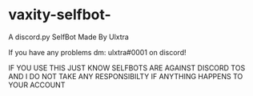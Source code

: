 # vaxity-selfbot-
A discord.py SelfBot Made By Ulxtra

If you have any problems dm: ulxtra#0001 on discord!

IF YOU USE THIS JUST KNOW SELFBOTS ARE AGAINST DISCORD TOS AND I DO NOT TAKE ANY RESPONSIBILTY IF ANYTHING HAPPENS TO YOUR ACCOUNT
